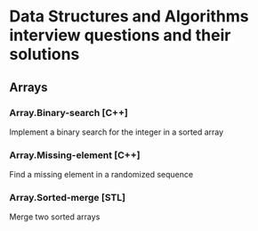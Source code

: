 # Data Structures and Algorithms interview questions and their solutions
## Arrays
### Array.Binary-search [C++]
Implement a binary search for the integer in a sorted array
### Array.Missing-element [C++]
Find a missing element in a randomized sequence
### Array.Sorted-merge [STL]
Merge two sorted arrays
